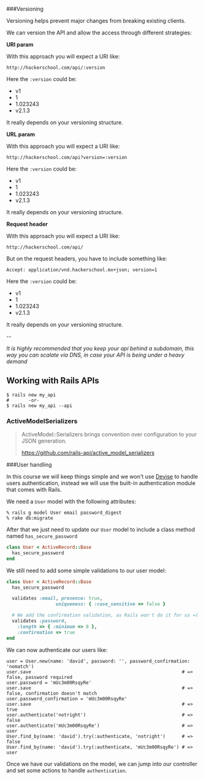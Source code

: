###Versioning

Versioning helps prevent major changes from breaking existing clients.

We can version the API and allow the access through different strategies:

**URI param**

With this approach you will expect a URI like:

`http://hackerschool.com/api/:version`

Here the `:version` could be:

* v1
* 1
* 1.023243
* v2.1.3

It really depends on your versioning structure.

**URL param**

With this approach you will expect a URI like:

`http://hackerschool.com/api?version=:version`

Here the `:version` could be:

* v1
* 1
* 1.023243
* v2.1.3

It really depends on your versioning structure.

**Request header**

With this approach you will expect a URI like:

`http://hackerschool.com/api/`

But on the request headers, you have to include something like:

`Accept: application/vnd.hackerschool.mx+json; version=1`

Here the `:version` could be:

* v1
* 1
* 1.023243
* v2.1.3

It really depends on your versioning structure.

--

*It is highly recommended that you keep your api behind a subdomain, this way you can scalate via DNS, in case your API is being under a heavy demand*


## Working with Rails APIs

```
$ rails new my_api
#       -or-
$ rails new my_api --api
```

### ActiveModelSerializers

> ActiveModel::Serializers brings convention over configuration to your JSON generation.
>
> https://github.com/rails-api/active_model_serializers

###User handling

In this course we will keep things simple and we won't use [Devise](https://github.com/plataformatec/devise) to handle users authentication, instead we will use the built-in authentication module that comes with Rails.

We need a `User` model with the following attributes:

```console
% rails g model User email password_digest
% rake db:migrate
```

After that we just need to update our `User` model to include a class method named `has_secure_password`

```ruby
class User < ActiveRecord::Base
  has_secure_password
end
```

We still need to add some simple validations to our user model:

```ruby
class User < ActiveRecord::Base
  has_secure_password

  validates :email, presence: true,
                  uniqueness: { :case_sensitive => false }

  # We add the confirmation validation, as Rails won't do it for us =(
  validates :password,
    :length => { :minimum => 8 },
    :confirmation => true
end
```

We can now authenticate our users like:

```
user = User.new(name: 'david', password: '', password_confirmation: 'nomatch')
user.save                                                       # => false, password required
user.password = 'mUc3m00RsqyRe'
user.save                                                       # => false, confirmation doesn't match
user.password_confirmation = 'mUc3m00RsqyRe'
user.save                                                       # => true
user.authenticate('notright')                                   # => false
user.authenticate('mUc3m00RsqyRe')                              # => user
User.find_by(name: 'david').try(:authenticate, 'notright')      # => false
User.find_by(name: 'david').try(:authenticate, 'mUc3m00RsqyRe') # => user
```

Once we have our validations on the model, we can jump into our controller and set some actions to handle `authentication`.
